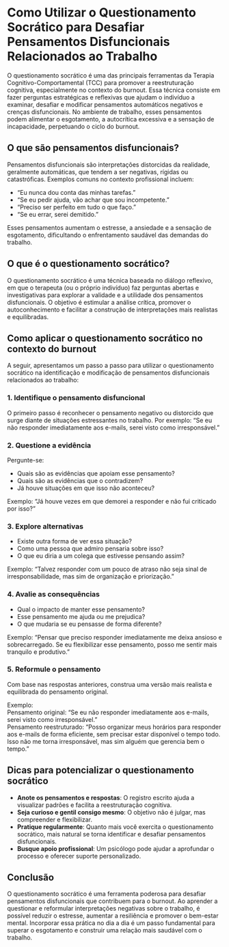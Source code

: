 # Como Utilizar o Questionamento Socrático para Desafiar Pensamentos Disfuncionais Relacionados ao Trabalho

O questionamento socrático é uma das principais ferramentas da Terapia Cognitivo-Comportamental (TCC) para promover a reestruturação cognitiva, especialmente no contexto do burnout. Essa técnica consiste em fazer perguntas estratégicas e reflexivas que ajudam o indivíduo a examinar, desafiar e modificar pensamentos automáticos negativos e crenças disfuncionais. No ambiente de trabalho, esses pensamentos podem alimentar o esgotamento, a autocrítica excessiva e a sensação de incapacidade, perpetuando o ciclo do burnout.

## O que são pensamentos disfuncionais?

Pensamentos disfuncionais são interpretações distorcidas da realidade, geralmente automáticas, que tendem a ser negativas, rígidas ou catastróficas. Exemplos comuns no contexto profissional incluem:

- “Eu nunca dou conta das minhas tarefas.”
- “Se eu pedir ajuda, vão achar que sou incompetente.”
- “Preciso ser perfeito em tudo o que faço.”
- “Se eu errar, serei demitido.”

Esses pensamentos aumentam o estresse, a ansiedade e a sensação de esgotamento, dificultando o enfrentamento saudável das demandas do trabalho.

## O que é o questionamento socrático?

O questionamento socrático é uma técnica baseada no diálogo reflexivo, em que o terapeuta (ou o próprio indivíduo) faz perguntas abertas e investigativas para explorar a validade e a utilidade dos pensamentos disfuncionais. O objetivo é estimular a análise crítica, promover o autoconhecimento e facilitar a construção de interpretações mais realistas e equilibradas.

## Como aplicar o questionamento socrático no contexto do burnout

A seguir, apresentamos um passo a passo para utilizar o questionamento socrático na identificação e modificação de pensamentos disfuncionais relacionados ao trabalho:

### 1. Identifique o pensamento disfuncional

O primeiro passo é reconhecer o pensamento negativo ou distorcido que surge diante de situações estressantes no trabalho. Por exemplo: “Se eu não responder imediatamente aos e-mails, serei visto como irresponsável.”

### 2. Questione a evidência

Pergunte-se:
- Quais são as evidências que apoiam esse pensamento?
- Quais são as evidências que o contradizem?
- Já houve situações em que isso não aconteceu?

Exemplo: “Já houve vezes em que demorei a responder e não fui criticado por isso?”

### 3. Explore alternativas

- Existe outra forma de ver essa situação?
- Como uma pessoa que admiro pensaria sobre isso?
- O que eu diria a um colega que estivesse pensando assim?

Exemplo: “Talvez responder com um pouco de atraso não seja sinal de irresponsabilidade, mas sim de organização e priorização.”

### 4. Avalie as consequências

- Qual o impacto de manter esse pensamento?
- Esse pensamento me ajuda ou me prejudica?
- O que mudaria se eu pensasse de forma diferente?

Exemplo: “Pensar que preciso responder imediatamente me deixa ansioso e sobrecarregado. Se eu flexibilizar esse pensamento, posso me sentir mais tranquilo e produtivo.”

### 5. Reformule o pensamento

Com base nas respostas anteriores, construa uma versão mais realista e equilibrada do pensamento original.

Exemplo:  
Pensamento original: “Se eu não responder imediatamente aos e-mails, serei visto como irresponsável.”  
Pensamento reestruturado: “Posso organizar meus horários para responder aos e-mails de forma eficiente, sem precisar estar disponível o tempo todo. Isso não me torna irresponsável, mas sim alguém que gerencia bem o tempo.”

## Dicas para potencializar o questionamento socrático

- **Anote os pensamentos e respostas**: O registro escrito ajuda a visualizar padrões e facilita a reestruturação cognitiva.
- **Seja curioso e gentil consigo mesmo**: O objetivo não é julgar, mas compreender e flexibilizar.
- **Pratique regularmente**: Quanto mais você exercita o questionamento socrático, mais natural se torna identificar e desafiar pensamentos disfuncionais.
- **Busque apoio profissional**: Um psicólogo pode ajudar a aprofundar o processo e oferecer suporte personalizado.

## Conclusão

O questionamento socrático é uma ferramenta poderosa para desafiar pensamentos disfuncionais que contribuem para o burnout. Ao aprender a questionar e reformular interpretações negativas sobre o trabalho, é possível reduzir o estresse, aumentar a resiliência e promover o bem-estar mental. Incorporar essa prática no dia a dia é um passo fundamental para superar o esgotamento e construir uma relação mais saudável com o trabalho.